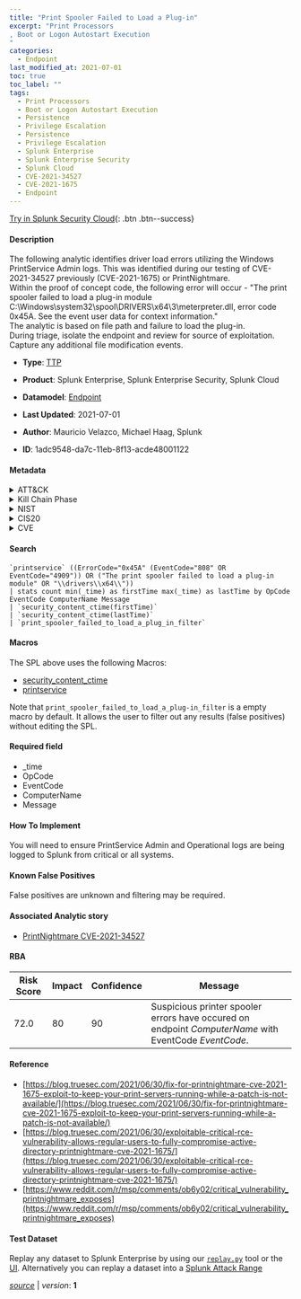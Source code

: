 ```yaml
---
title: "Print Spooler Failed to Load a Plug-in"
excerpt: "Print Processors
, Boot or Logon Autostart Execution
"
categories:
  - Endpoint
last_modified_at: 2021-07-01
toc: true
toc_label: ""
tags:
  - Print Processors
  - Boot or Logon Autostart Execution
  - Persistence
  - Privilege Escalation
  - Persistence
  - Privilege Escalation
  - Splunk Enterprise
  - Splunk Enterprise Security
  - Splunk Cloud
  - CVE-2021-34527
  - CVE-2021-1675
  - Endpoint
---
```




[Try in Splunk Security Cloud](https://www.splunk.com/en_splunk_app_enrichmentus/cyber-security.html){: .btn .btn--success}

#### Description

The following analytic identifies driver load errors utilizing the Windows PrintService Admin logs. This was identified during our testing of CVE-2021-34527 previously (CVE-2021-1675) or PrintNightmare. \
Within the proof of concept code, the following error will occur - "The print spooler failed to load a plug-in module C:\Windows\system32\spool\DRIVERS\x64\3\meterpreter.dll, error code 0x45A. See the event user data for context information." \
The analytic is based on file path and failure to load the plug-in. \
During triage, isolate the endpoint and review for source of exploitation. Capture any additional file modification events.

- **Type**: [TTP](https://github.com/splunk/security_content/wiki/Detection-Analytic-Types)
- **Product**: Splunk Enterprise, Splunk Enterprise Security, Splunk Cloud
- **Datamodel**: [Endpoint](https://docs.splunk.com/Documentation/CIM/latest/User/Endpoint)

- **Last Updated**: 2021-07-01
- **Author**: Mauricio Velazco, Michael Haag, Splunk
- **ID**: 1adc9548-da7c-11eb-8f13-acde48001122


#### Metadata

<details>
  <summary>ATT&CK</summary>


| ID             | Technique        |  Tactic             |
| -------------- | ---------------- |-------------------- |
| [T1547.012](https://attack.mitre.org/techniques/T1547/012/) | Print Processors | Persistence, Privilege Escalation |

| [T1547](https://attack.mitre.org/techniques/T1547/) | Boot or Logon Autostart Execution | Persistence, Privilege Escalation |

</details>


<details>
  <summary>Kill Chain Phase</summary>

* Exploitation


</details>


<details>
  <summary>NIST</summary>



</details>

<details>
  <summary>CIS20</summary>



</details>

<details>
  <summary>CVE</summary>

| ID          | Summary | [CVSS](https://nvd.nist.gov/vuln-metrics/cvss) |
| ----------- | ----------- | -------------- |
| [CVE-2021-34527](https://nvd.nist.gov/vuln/detail/CVE-2021-34527) | Windows Print Spooler Remote Code Execution Vulnerability | 9.0 |
| [CVE-2021-1675](https://nvd.nist.gov/vuln/detail/CVE-2021-1675) | Windows Print Spooler Elevation of Privilege Vulnerability | 9.3 |



</details>

#### Search

```
`printservice` ((ErrorCode="0x45A" (EventCode="808" OR EventCode="4909")) OR ("The print spooler failed to load a plug-in module" OR "\\drivers\\x64\\")) 
| stats count min(_time) as firstTime max(_time) as lastTime by OpCode EventCode ComputerName Message 
| `security_content_ctime(firstTime)` 
| `security_content_ctime(lastTime)` 
| `print_spooler_failed_to_load_a_plug_in_filter`
```

#### Macros
The SPL above uses the following Macros:
* [security_content_ctime](https://github.com/splunk/security_content/blob/develop/macros/security_content_ctime.yml)
* [printservice](https://github.com/splunk/security_content/blob/develop/macros/printservice.yml)

Note that `print_spooler_failed_to_load_a_plug-in_filter` is a empty macro by default. It allows the user to filter out any results (false positives) without editing the SPL.

#### Required field
* _time
* OpCode
* EventCode
* ComputerName
* Message


#### How To Implement
You will need to ensure PrintService Admin and Operational logs are being logged to Splunk from critical or all systems.

#### Known False Positives
False positives are unknown and filtering may be required.

#### Associated Analytic story
* [PrintNightmare CVE-2021-34527](/stories/printnightmare_cve-2021-34527)




#### RBA

| Risk Score  | Impact      | Confidence   | Message      |
| ----------- | ----------- |--------------|--------------|
| 72.0 | 80 | 90 | Suspicious printer spooler errors have occured on endpoint $ComputerName$ with EventCode $EventCode$. |


#### Reference

* [https://blog.truesec.com/2021/06/30/fix-for-printnightmare-cve-2021-1675-exploit-to-keep-your-print-servers-running-while-a-patch-is-not-available/](https://blog.truesec.com/2021/06/30/fix-for-printnightmare-cve-2021-1675-exploit-to-keep-your-print-servers-running-while-a-patch-is-not-available/)
* [https://blog.truesec.com/2021/06/30/exploitable-critical-rce-vulnerability-allows-regular-users-to-fully-compromise-active-directory-printnightmare-cve-2021-1675/](https://blog.truesec.com/2021/06/30/exploitable-critical-rce-vulnerability-allows-regular-users-to-fully-compromise-active-directory-printnightmare-cve-2021-1675/)
* [https://www.reddit.com/r/msp/comments/ob6y02/critical_vulnerability_printnightmare_exposes](https://www.reddit.com/r/msp/comments/ob6y02/critical_vulnerability_printnightmare_exposes)



#### Test Dataset
Replay any dataset to Splunk Enterprise by using our [`replay.py`](https://github.com/splunk/attack_data#using-replaypy) tool or the [UI](https://github.com/splunk/attack_data#using-ui).
Alternatively you can replay a dataset into a [Splunk Attack Range](https://github.com/splunk/attack_range#replay-dumps-into-attack-range-splunk-server)



[*source*](https://github.com/splunk/security_content/tree/develop/detections/endpoint/print_spooler_failed_to_load_a_plug-in.yml) \| *version*: **1**